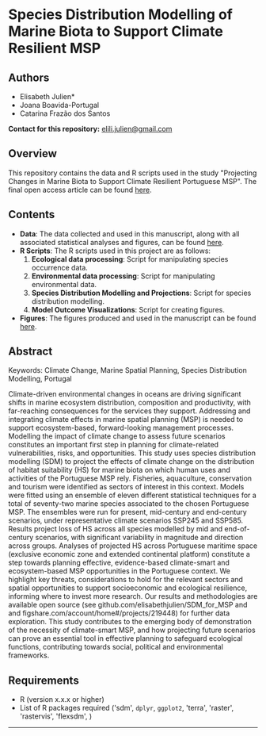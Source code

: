 # Species Distribution Modelling  of Marine Biota to Support Climate Resilient MSP

## Authors
- Elisabeth Julien* 
- Joana Boavida-Portugal
- Catarina Frazão dos Santos

**Contact for this repository:** [elili.julien@gmail.com](mailto:elili.julien@gmail.com)

## Overview
This repository contains the data and R scripts used in the study "Projecting Changes in Marine Biota to Support Climate Resilient Portuguese MSP". The final open access article can be found [here](xxx).

## Contents
- **Data**: The data collected and used in this manuscript, along with all associated statistical analyses and figures, can be found [here](xxx).
- **R Scripts**: The R scripts used in this project are as follows:
  1. **Ecological data processing**: Script for manipulating species occurrence data.
  2. **Environmental data processing**: Script for manipulating environmental data.
  3. **Species Distribution Modelling and Projections**: Script for species distribution modelling.
  4. **Model Outcome Visualizations**: Script for creating figures.
- **Figures**: The figures produced and used in the manuscript can be found [here](xxx).

## Abstract
Keywords: Climate Change, Marine Spatial Planning, Species Distribution Modelling, Portugal

Climate-driven environmental changes in oceans are driving significant shifts in marine ecosystem distribution, composition and productivity, with far-reaching consequences for the services they support. Addressing and integrating climate effects in marine spatial planning (MSP) is needed to support ecosystem-based, forward-looking management processes. Modelling the impact of climate change to assess future scenarios constitutes an important first step in planning for climate-related vulnerabilities, risks, and opportunities.
This study uses species distribution modelling (SDM) to project the effects of climate change on the distribution of habitat suitability (HS) for marine biota on which human uses and activities of the Portuguese MSP rely. Fisheries, aquaculture, conservation and tourism were identified as sectors of interest in this context. Models were fitted using an ensemble of eleven different statistical techniques for a total of seventy-two marine species associated to the chosen Portuguese MSP. The ensembles were run for present, mid-century and end-century scenarios, under representative climate scenarios SSP245 and SSP585.
Results project loss of HS across all species modelled by mid and end-of-century scenarios, with significant variability in magnitude and direction across groups.  Analyses of projected HS across Portuguese maritime space (exclusive economic zone and extended continental platform) constitute a step towards planning effective, evidence-based climate-smart and ecosystem-based MSP opportunities in the Portuguese context. We highlight key threats, considerations to hold for the relevant sectors and spatial opportunities to support socioeconomic and ecological resilience, informing where to invest more research. Our results and methodologies are available open source (see github.com/elisabethjulien/SDM_for_MSP and and figshare.com/account/home#/projects/219448) for further data exploration. 
This study contributes to the emerging body of demonstration of the necessity of climate-smart MSP, and how projecting future scenarios can prove an essential tool in effective planning to safeguard ecological functions, contributing towards social, political and environmental frameworks. 


## Requirements
- R (version x.x.x or higher)
- List of R packages required ('sdm', `dplyr`, `ggplot2`, 'terra', 'raster', 'rastervis', 'flexsdm', )

---


